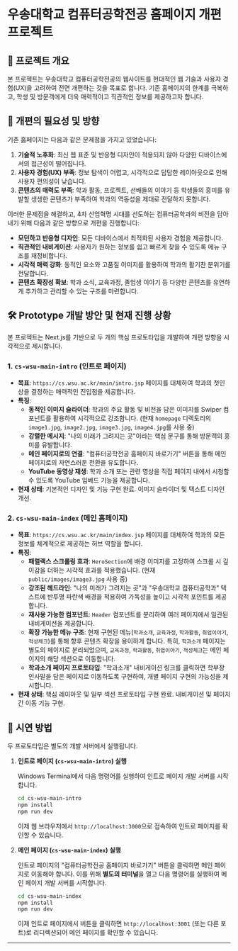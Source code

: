 # 우송대학교 컴퓨터공학전공 홈페이지 개편 프로젝트

## 🚀 프로젝트 개요

본 프로젝트는 우송대학교 컴퓨터공학전공의 웹사이트를 현대적인 웹 기술과 사용자 경험(UX)을 고려하여 전면 개편하는 것을 목표로 합니다. 기존 홈페이지의 한계를 극복하고, 학생 및 방문객에게 더욱 매력적이고 직관적인 정보를 제공하고자 합니다.

## 🎯 개편의 필요성 및 방향

기존 홈페이지는 다음과 같은 문제점을 가지고 있었습니다:

1.  **기술적 노후화**: 최신 웹 표준 및 반응형 디자인이 적용되지 않아 다양한 디바이스에서의 접근성이 떨어집니다.
2.  **사용자 경험(UX) 부족**: 정보 탐색이 어렵고, 시각적으로 답답한 레이아웃으로 인해 사용자 편의성이 낮습니다.
3.  **콘텐츠의 매력도 부족**: 학과 활동, 프로젝트, 선배들의 이야기 등 학생들의 흥미를 유발할 생생한 콘텐츠가 부족하여 학과의 역동성을 제대로 전달하지 못합니다.

이러한 문제점을 해결하고, 4차 산업혁명 시대를 선도하는 컴퓨터공학과의 비전을 담아내기 위해 다음과 같은 방향으로 개편을 진행합니다:

*   **모던하고 반응형 디자인**: 모든 디바이스에서 최적화된 사용자 경험을 제공합니다.
*   **직관적인 내비게이션**: 사용자가 원하는 정보를 쉽고 빠르게 찾을 수 있도록 메뉴 구조를 재정비합니다.
*   **시각적 매력 강화**: 동적인 요소와 고품질 이미지를 활용하여 학과의 활기찬 분위기를 전달합니다.
*   **콘텐츠 확장성 확보**: 학과 소식, 교육과정, 졸업생 이야기 등 다양한 콘텐츠를 유연하게 추가하고 관리할 수 있는 구조를 마련합니다.

## 🛠️ Prototype 개발 방안 및 현재 진행 상황

본 프로젝트는 Next.js를 기반으로 두 개의 핵심 프로토타입을 개발하여 개편 방향을 시각적으로 제시합니다.

### 1. `cs-wsu-main-intro` (인트로 페이지)

*   **목표**: `https://cs.wsu.ac.kr/main/intro.jsp` 페이지를 대체하여 학과의 첫인상을 결정하는 매력적인 진입점을 제공합니다.
*   **특징**:
    *   **동적인 이미지 슬라이더**: 학과의 주요 활동 및 비전을 담은 이미지를 Swiper 컴포넌트를 활용하여 시각적으로 강조합니다. (현재 `homepage` 디렉토리의 `image1.jpg`, `image2.jpg`, `image3.jpg`, `image4.jpg`를 사용 중)
    *   **강렬한 메시지**: "나의 미래가 그려지는 곳"이라는 핵심 문구를 통해 방문객의 흥미를 유발합니다.
    *   **메인 페이지로의 연결**: "컴퓨터공학전공 홈페이지 바로가기" 버튼을 통해 메인 페이지로의 자연스러운 전환을 유도합니다.
	*   **YouTube 동영상 재생**: 학과 소개 또는 관련 영상을 직접 페이지 내에서 시청할 수 있도록 YouTube 임베드 기능을 제공합니다.
*   **현재 상태**: 기본적인 디자인 및 기능 구현 완료. 이미지 슬라이더 및 텍스트 디자인 개선.

### 2. `cs-wsu-main-index` (메인 홈페이지)

*   **목표**: `https://cs.wsu.ac.kr/main/index.jsp` 페이지를 대체하여 학과의 모든 정보를 체계적으로 제공하는 허브 역할을 합니다.
*   **특징**:
    *   **패럴랙스 스크롤링 효과**: `HeroSection`에 배경 이미지를 고정하여 스크롤 시 깊이감을 더하는 시각적 효과를 적용했습니다. (현재 `public/images/image3.jpg` 사용 중)
    *   **강조된 헤드라인**: "나의 미래가 그려지는 곳"과 "우송대학교 컴퓨터공학과" 텍스트에 반투명 파란색 배경을 적용하여 가독성을 높이고 시각적 포인트를 제공합니다.
    *   **재사용 가능한 컴포넌트**: `Header` 컴포넌트를 분리하여 여러 페이지에서 일관된 내비게이션을 제공합니다.
    *   **확장 가능한 메뉴 구조**: 현재 구현된 메뉴(`학과소개`, `교육과정`, `학과활동`, `취업이야기`, `적성체크`)를 통해 향후 콘텐츠 확장을 용이하게 합니다. 특히, `학과소개` 페이지는 별도의 페이지로 분리되었으며, `교육과정`, `학과활동`, `취업이야기`, `적성체크`는 메인 페이지의 해당 섹션으로 이동합니다.
    *   **학과소개 페이지 프로토타입**: "학과소개" 내비게이션 링크를 클릭하면 학부장 인사말을 담은 페이지로 이동하도록 구현하여, 개별 페이지 구현의 가능성을 제시합니다.
*   **현재 상태**: 핵심 레이아웃 및 일부 섹션 프로토타입 구현 완료. 내비게이션 및 페이지 간 이동 기능 구현.

## 🚀 시연 방법

두 프로토타입은 별도의 개발 서버에서 실행됩니다.

1.  **인트로 페이지 (`cs-wsu-main-intro`) 실행**

    Windows Terminal에서 다음 명령어를 실행하여 인트로 페이지 개발 서버를 시작합니다.

    ```bash
    cd cs-wsu-main-intro
    npm install
    npm run dev
    ```

    이제 웹 브라우저에서 `http://localhost:3000`으로 접속하여 인트로 페이지를 확인할 수 있습니다.

2.  **메인 페이지 (`cs-wsu-main-index`) 실행**

    인트로 페이지의 "컴퓨터공학전공 홈페이지 바로가기" 버튼을 클릭하면 메인 페이지로 이동해야 합니다. 이를 위해 **별도의 터미널**을 열고 다음 명령어를 실행하여 메인 페이지 개발 서버를 시작합니다.

    ```bash
    cd cs-wsu-main-index
    npm install
    npm run dev
    ```

    이제 인트로 페이지에서 버튼을 클릭하면 `http://localhost:3001` (또는 다른 포트)로 리디렉션되어 메인 페이지를 확인할 수 있습니다.

---